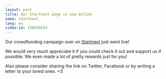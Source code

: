 ```yaml
---
layout: post
title: Our Startnext page is now online
name: startnext
lang: en
video-id: 156839554
---
```


Our crowdfunding campaign over on [Startnext](https://www.startnext.com/en/tinypalace) just went live!

We would very much appreciate it if you could check it out and support us if possible. We even made a lot of pretty rewards just for you!

Also please consider sharing the link on Twitter, Facebook or by writing a letter to your loved ones. <3